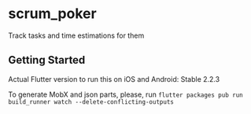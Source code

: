 # scrum_poker

Track tasks and time estimations for them

## Getting Started

Actual Flutter version to run this on iOS and Android: Stable 2.2.3

To generate MobX and json parts, please, run `flutter packages pub run build_runner watch --delete-conflicting-outputs`
